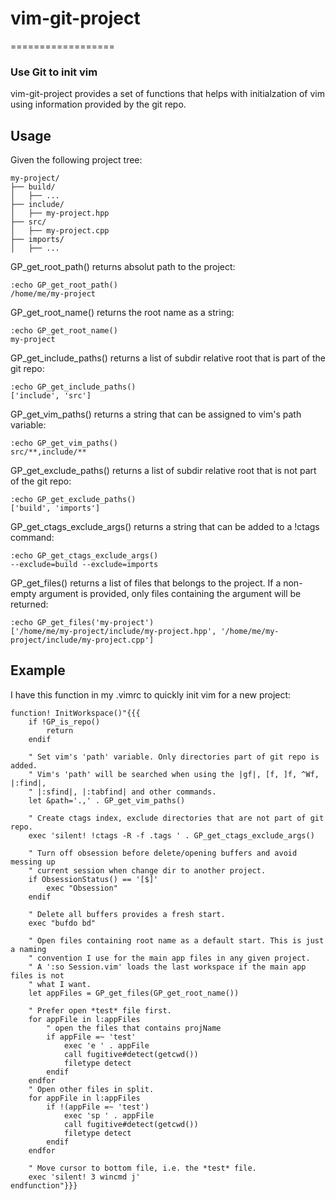 # vim-git-project
==================
### Use Git to init vim ###

vim-git-project provides a set of functions that helps with initialzation of
vim using information provided by the git repo.

## Usage
Given the following project tree:
```
my-project/
├── build/
│   ├── ...
├── include/
│   ├── my-project.hpp
├── src/
│   ├── my-project.cpp
├── imports/
│   ├── ...

```

GP_get_root_path() returns absolut path to the project:
```
:echo GP_get_root_path()
/home/me/my-project
```

GP_get_root_name() returns the root name as a string:
```
:echo GP_get_root_name()
my-project
```

GP_get_include_paths() returns a list of subdir relative root that is part of
the git repo:
```
:echo GP_get_include_paths()
['include', 'src'] 
```

GP_get_vim_paths() returns a string that can be assigned to vim's path
variable:
```
:echo GP_get_vim_paths()
src/**,include/**
```

GP_get_exclude_paths() returns a list of subdir relative root that is not part
of the git repo:
```
:echo GP_get_exclude_paths()
['build', 'imports'] 
```

GP_get_ctags_exclude_args() returns a string that can be added to a !ctags
command:
```
:echo GP_get_ctags_exclude_args()
--exclude=build --exclude=imports
```

GP_get_files() returns a list of files that belongs to the project. If
a non-empty argument is provided, only files containing the argument will be
returned:
```
:echo GP_get_files('my-project')
['/home/me/my-project/include/my-project.hpp', '/home/me/my-project/include/my-project.cpp'] 
```

## Example
I have this function in my .vimrc to quickly init vim for a new project:

```
function! InitWorkspace()"{{{
    if !GP_is_repo()
        return
    endif

    " Set vim's 'path' variable. Only directories part of git repo is added.
    " Vim's 'path' will be searched when using the |gf|, [f, ]f, ^Wf, |:find|,
    " |:sfind|, |:tabfind| and other commands.
    let &path='.,' . GP_get_vim_paths()

    " Create ctags index, exclude directories that are not part of git repo.
    exec 'silent! !ctags -R -f .tags ' . GP_get_ctags_exclude_args()

    " Turn off obsession before delete/opening buffers and avoid messing up
    " current session when change dir to another project.
    if ObsessionStatus() == '[$]'
        exec "Obsession"
    endif

    " Delete all buffers provides a fresh start.
    exec "bufdo bd"

    " Open files containing root name as a default start. This is just a naming
    " convention I use for the main app files in any given project.
    " A ':so Session.vim' loads the last workspace if the main app files is not
    " what I want.
    let appFiles = GP_get_files(GP_get_root_name())

    " Prefer open *test* file first.
    for appFile in l:appFiles
        " open the files that contains projName
        if appFile =~ 'test'
            exec 'e ' . appFile
            call fugitive#detect(getcwd())
            filetype detect
        endif
    endfor
    " Open other files in split.
    for appFile in l:appFiles
        if !(appFile =~ 'test')
            exec 'sp ' . appFile
            call fugitive#detect(getcwd())
            filetype detect
        endif
    endfor

    " Move cursor to bottom file, i.e. the *test* file.
    exec 'silent! 3 wincmd j'
endfunction"}}}
```
